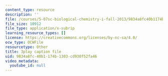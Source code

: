 ```yaml
---
content_type: resource
description: ''
file: /courses/5-07sc-biological-chemistry-i-fall-2013/9834a8fc40b1174b1303cd930f52fa46_6MaMdzo416w.srt
file_size: 10912
file_type: application/x-subrip
learning_resource_types: []
license: https://creativecommons.org/licenses/by-nc-sa/4.0/
ocw_type: OCWFile
resourcetype: Other
title: 3play caption file
uid: 9834a8fc-40b1-174b-1303-cd930f52fa46
video_metadata:
  youtube_id: null
---
```

